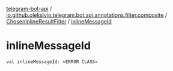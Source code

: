 [telegram-bot-api](../../index.md) / [io.github.oleksivio.telegram.bot.api.annotations.filter.composite](../index.md) / [ChosenInlineResultFilter](index.md) / [inlineMessageId](./inline-message-id.md)

# inlineMessageId

`val inlineMessageId: <ERROR CLASS>`